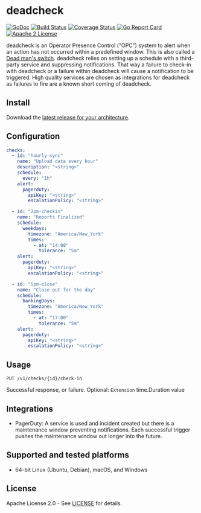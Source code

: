 # deadcheck

[![GoDoc](https://godoc.org/github.com/adamdecaf/csvq?status.svg)](https://godoc.org/github.com/adamdecaf/csvq)
[![Build Status](https://github.com/adamdecaf/csvq/workflows/Go/badge.svg)](https://github.com/adamdecaf/csvq/actions)
[![Coverage Status](https://codecov.io/gh/adamdecaf/csvq/branch/master/graph/badge.svg)](https://codecov.io/gh/adamdecaf/csvq)
[![Go Report Card](https://goreportcard.com/badge/github.com/adamdecaf/csvq)](https://goreportcard.com/report/github.com/adamdecaf/csvq)
[![Apache 2 License](https://img.shields.io/badge/license-Apache2-blue.svg)](https://raw.githubusercontent.com/adamdecaf/csvq/master/LICENSE)

deadcheck is an Operator Presence Control ("OPC") system to alert when an action has not occurred within a predefined window. This is also called a [Dead man's switch](https://en.wikipedia.org/wiki/Dead_man's_switch). deadcheck relies on setting up a schedule with a third-party service and suppressing notifications. That way a failure to check-in with deadcheck or a failure within deadcheck will cause a notification to be triggered. High quality services are chosen as integrations for deadcheck as failures to fire are a known short coming of deadcheck.

## Install

Download the [latest release for your architecture](https://github.com/adamdecaf/deadcheck/releases/latest).

## Configuration
```yaml
checks:
  - id: "hourly-sync"
    name: "Upload data every hour"
    description: "<string>"
    schedule:
      every: "1h"
    alert:
      pagerduty:
        apiKey: "<string>"
        escalationPolicy: "<string>"

  - id: "2pm-checkin"
    name: "Reports Finalized"
    schedule:
      weekdays:
        timezone: "America/New_York"
        times:
          - at: "14:00"
            tolerance: "5m"
    alert:
      pagerduty:
        apiKey: "<string>"
        escalationPolicy: "<string>"

  - id: "5pm-close"
    name: "Close out for the day"
    schedule:
      bankingDays:
        timezone: "America/New_York"
        times:
          - at: "17:00"
            tolerance: "5m"
    alert:
      pagerduty:
        apiKey: "<string>"
        escalationPolicy: "<string>"
```


## Usage

`PUT /v1/checks/{id}/check-in`

Successful response, or failure. Optional: `Extension` time.Duration value


## Integrations

- PagerDuty: A service is used and incident created but there is a maintenance window preventing notifications. Each successful trigger pushes the maintenance window out longer into the future.

## Supported and tested platforms

- 64-bit Linux (Ubuntu, Debian), macOS, and Windows

## License

Apache License 2.0 - See [LICENSE](LICENSE) for details.
